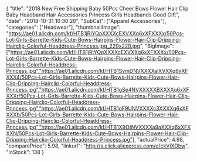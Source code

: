 {
	"title": "2018 New Free Shipping Baby 50Pcs Cheer Bows Flower Hair Clip Baby Headband Hair Accessories Princess Girls Headbands Good Gift",
	"date": "2018-10-31 10:30:20",
	"SubCat": ["Apparel Accessories"],
	"categories": ["Headwear"],
	"thumbnailImage": "https://ae01.alicdn.com/kf/HTB1jRIYQpXXXXcEXVXXq6xXFXXXx/50Pcs-Lot-Girls-Barrette-Kids-Cute-Bows-Hairpins-Flower-Hair-Clip-Dripping-Hairclip-Colorful-Headdress-Princess.jpg_220x220.jpg",
	"BigImage": ["https://ae01.alicdn.com/kf/HTB1jRIYQpXXXXcEXVXXq6xXFXXXx/50Pcs-Lot-Girls-Barrette-Kids-Cute-Bows-Hairpins-Flower-Hair-Clip-Dripping-Hairclip-Colorful-Headdress-Princess.jpg","https://ae01.alicdn.com/kf/HTB1SvmDNVXXXXalXVXXq6xXFXXX4/50Pcs-Lot-Girls-Barrette-Kids-Cute-Bows-Hairpins-Flower-Hair-Clip-Dripping-Hairclip-Colorful-Headdress-Princess.jpg","https://ae01.alicdn.com/kf/HTB1gSe4NVXXXXXBXXXXq6xXFXXXr/50Pcs-Lot-Girls-Barrette-Kids-Cute-Bows-Hairpins-Flower-Hair-Clip-Dripping-Hairclip-Colorful-Headdress-Princess.jpg","https://ae01.alicdn.com/kf/HTB1oF9UNVXXXXc3XXXXq6xXFXXXb/50Pcs-Lot-Girls-Barrette-Kids-Cute-Bows-Hairpins-Flower-Hair-Clip-Dripping-Hairclip-Colorful-Headdress-Princess.jpg","https://ae01.alicdn.com/kf/HTB1X9OtNVXXXXa9aXXXq6xXFXXXN/50Pcs-Lot-Girls-Barrette-Kids-Cute-Bows-Hairpins-Flower-Hair-Clip-Dripping-Hairclip-Colorful-Headdress-Princess.jpg"],
	"actualPrice": 4.98,
	"comparePrice": 5.98,
	"linkurl": "http://s.click.aliexpress.com/e/ckVjXDbw",
	"inStock": 138
}
